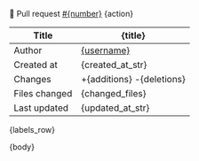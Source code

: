 🔀 Pull request [#{number}]({url}) {action}

| **Title** | {title}  |
|-------|-------|
| Author | [{username}]({user_url}) |
| Created at | {created_at_str} |
| Changes | +{additions} -{deletions} |
| Files changed | {changed_files} |
| Last updated | {updated_at_str} |
{labels_row}

{body}
